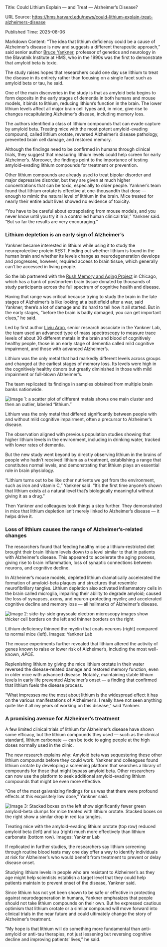 Title: Could Lithium Explain — and Treat — Alzheimer’s Disease?

URL Source: https://hms.harvard.edu/news/could-lithium-explain-treat-alzheimers-disease

Published Time: 2025-08-06

Markdown Content:
“The idea that lithium deficiency could be a cause of Alzheimer’s disease is new and suggests a different therapeutic approach,” said senior author [Bruce Yankner](https://yankner.hms.harvard.edu/), professor of genetics and neurology in the Blavatnik Institute at HMS, who in the 1990s was the first to demonstrate that amyloid beta is toxic.

The study raises hopes that researchers could one day use lithium to treat the disease in its entirety rather than focusing on a single facet such as amyloid beta or tau, he said.

One of the main discoveries in the study is that as amyloid beta begins to form deposits in the early stages of dementia in both humans and mouse models, it binds to lithium, reducing lithium’s function in the brain. The lower lithium levels affect all major brain cell types and, in mice, give rise to changes recapitulating Alzheimer’s disease, including memory loss.

The authors identified a class of lithium compounds that can evade capture by amyloid beta. Treating mice with the most potent amyloid-evading compound, called lithium orotate, reversed Alzheimer’s disease pathology, prevented brain cell damage, and restored memory.

Although the findings need to be confirmed in humans through clinical trials, they suggest that measuring lithium levels could help screen for early Alzheimer’s. Moreover, the findings point to the importance of testing amyloid-evading lithium compounds for treatment or prevention.

Other lithium compounds are already used to treat bipolar disorder and major depressive disorder, but they are given at much higher concentrations that can be toxic, especially to older people. Yankner’s team found that lithium orotate is effective at one-thousandth that dose — enough to mimic the natural level of lithium in the brain. Mice treated for nearly their entire adult lives showed no evidence of toxicity.

“You have to be careful about extrapolating from mouse models, and you never know until you try it in a controlled human clinical trial,” Yankner said. “But so far the results are very encouraging.”

### Lithium depletion is an early sign of Alzheimer’s

Yankner became interested in lithium while using it to study the neuroprotective protein REST. Finding out whether lithium is found in the human brain and whether its levels change as neurodegeneration develops and progresses, however, required access to brain tissue, which generally can’t be accessed in living people.

So the lab partnered with the [Rush Memory and Aging Project](https://www.rushu.rush.edu/research-rush-university/departmental-research/rush-alzheimers-disease-center/rush-alzheimers-disease-center-research/epidemiologic-research/memory-aging-project) in Chicago, which has a bank of postmortem brain tissue donated by thousands of study participants across the full spectrum of cognitive health and disease.

Having that range was critical because trying to study the brain in the late stages of Alzheimer’s is like looking at a battlefield after a war, said Yankner; there’s a lot of damage and it’s hard to tell how it all started. But in the early stages, “before the brain is badly damaged, you can get important clues,” he said.

Led by first author [Liviu Aron](https://connects.catalyst.harvard.edu/Profiles/display/Person/92893), senior research associate in the Yankner Lab, the team used an advanced type of mass spectroscopy to measure trace levels of about 30 different metals in the brain and blood of cognitively healthy people, those in an early stage of dementia called mild cognitive impairment, and those with advanced Alzheimer’s.

Lithium was the only metal that had markedly different levels across groups and changed at the earliest stages of memory loss. Its levels were high in the cognitively healthy donors but greatly diminished in those with mild impairment or full-blown Alzheimer’s.

The team replicated its findings in samples obtained from multiple brain banks nationwide.

![Image 1: a scatter plot of different metals shows one main cluster and then an outlier, labeled “lithium.”](https://hms.harvard.edu/sites/default/files/2025-07/sized%20graph.jpg)

Lithium was the only metal that differed significantly between people with and without mild cognitive impairment, often a precursor to Alzheimer’s disease.

The observation aligned with previous population studies showing that higher lithium levels in the environment, including in drinking water, tracked with lower rates of dementia.

But the new study went beyond by directly observing lithium in the brains of people who hadn’t received lithium as a treatment, establishing a range that constitutes normal levels, and demonstrating that lithium plays an essential role in brain physiology.

“Lithium turns out to be like other nutrients we get from the environment, such as iron and vitamin C,” Yankner said. “It’s the first time anyone’s shown that lithium exists at a natural level that’s biologically meaningful without giving it as a drug.”

Then Yankner and colleagues took things a step further. They demonstrated in mice that lithium depletion isn’t merely linked to Alzheimer’s disease — it helps drive it.

### Loss of lithium causes the range of Alzheimer’s-related changes

The researchers found that feeding healthy mice a lithium-restricted diet brought their brain lithium levels down to a level similar to that in patients with Alzheimer’s disease. This appeared to accelerate the aging process, giving rise to brain inflammation, loss of synaptic connections between neurons, and cognitive decline.

In Alzheimer’s mouse models, depleted lithium dramatically accelerated the formation of amyloid-beta plaques and structures that resemble neurofibrillary tangles. Lithium depletion also activated inflammatory cells in the brain called microglia, impairing their ability to degrade amyloid; caused the loss of synapses, axons, and neuron-protecting myelin; and accelerated cognitive decline and memory loss — all hallmarks of Alzheimer’s disease.

![Image 2: side-by-side grayscale electron microscopy images show thicker cell borders on the left and thinner borders on the right](https://hms.harvard.edu/sites/default/files/2025-07/Screenshot%202025-06-09%20at%202.49.10%E2%80%AFPM.png)

Lithium deficiency thinned the myelin that coats neurons (right) compared to normal mice (left). Images: Yankner Lab

The mouse experiments further revealed that lithium altered the activity of genes known to raise or lower risk of Alzheimer’s, including the most well-known, _APOE_.

Replenishing lithium by giving the mice lithium orotate in their water reversed the disease-related damage and restored memory function, even in older mice with advanced disease. Notably, maintaining stable lithium levels in early life prevented Alzheimer’s onset — a finding that confirmed that lithium fuels the disease process.

“What impresses me the most about lithium is the widespread effect it has on the various manifestations of Alzheimer’s. I really have not seen anything quite like it all my years of working on this disease,” said Yankner.

### A promising avenue for Alzheimer’s treatment

A few limited clinical trials of lithium for Alzheimer’s disease have shown some efficacy, but the lithium compounds they used — such as the clinical standard, lithium carbonate — can be toxic to aging people at the high doses normally used in the clinic.

The new research explains why: Amyloid beta was sequestering these other lithium compounds before they could work. Yankner and colleagues found lithium orotate by developing a screening platform that searches a library of compounds for those that might bypass amyloid beta. Other researchers can now use the platform to seek additional amyloid-evading lithium compounds that might be even more effective.

“One of the most galvanizing findings for us was that there were profound effects at this exquisitely low dose,” Yankner said.

![Image 3: Stacked boxes on the left show significantly fewer green amyloid-beta clumps for mice treated with lithium orotate. Stacked boxes on the right show a similar drop in red tau tangles.](https://hms.harvard.edu/sites/default/files/2025-07/li%20o%20vs%20li%20c%5B100%5D.jpg)

Treating mice with the amyloid-evading lithium orotate (top row) reduced amyloid beta (left) and tau (right) much more effectively than lithium carbonate (bottom row). Images: Yankner Lab

If replicated in further studies, the researchers say lithium screening through routine blood tests may one day offer a way to identify individuals at risk for Alzheimer’s who would benefit from treatment to prevent or delay disease onset.

Studying lithium levels in people who are resistant to Alzheimer’s as they age might help scientists establish a target level that they could help patients maintain to prevent onset of the disease, Yankner said.

Since lithium has not yet been shown to be safe or effective in protecting against neurodegeneration in humans, Yankner emphasizes that people should not take lithium compounds on their own. But he expressed cautious optimism that lithium orotate or a similar compound will move forward into clinical trials in the near future and could ultimately change the story of Alzheimer’s treatment.

“My hope is that lithium will do something more fundamental than anti-amyloid or anti-tau therapies, not just lessening but reversing cognitive decline and improving patients’ lives,” he said.